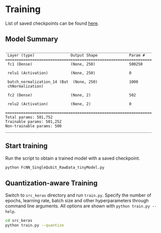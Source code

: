 # Training

List of saved checkpoints can be found [here](https://fermicloud-my.sharepoint.com/:f:/g/personal/jcampos_services_fnal_gov/Eneb82SL2s5ItPpzcefppf0B6uPbiELoxlybgFL-i4HU_w?e=og90Lf).

## Model Summary

```text
_________________________________________________________________
 Layer (type)                Output Shape              Param #   
=================================================================
 fc1 (Dense)                 (None, 250)               500250    
                                                                 
 relu1 (Activation)          (None, 250)               0         
                                                                 
 batch_normalization_14 (Bat  (None, 250)              1000      
 chNormalization)                                                
                                                                 
 fc2 (Dense)                 (None, 2)                 502       
                                                                 
 relu2 (Activation)          (None, 2)                 0         
                                                                 
=================================================================
Total params: 501,752
Trainable params: 501,252
Non-trainable params: 500
_________________________________________________________________
```

## Start training

Run the script to obtain a trained model with a saved checkpoint.

```bash
python FcNN_SingleQubit_RawData_tinyModel.py
```

## Quantization-aware Training

Switch to `src_keras` directory and run `train.py`. Specify the number of epochs, learning rate, batch size and other hyperparameters through command line arguments. All options are shown with `python train.py --help`.

```bash
cd src_keras
python train.py --quantize
```
